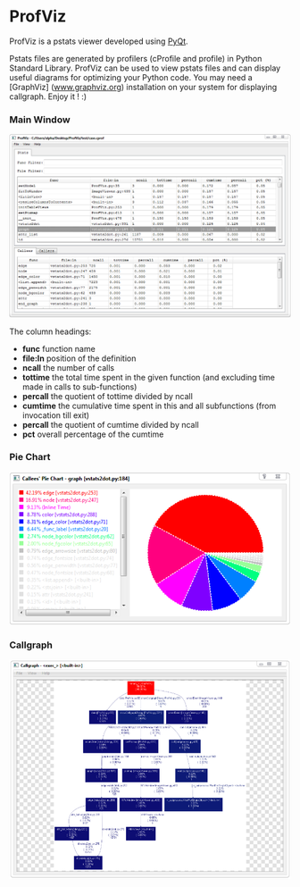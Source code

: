 # ProfViz

ProfViz is a pstats viewer developed using [PyQt](https://sourceforge.net/projects/pyqt/).
    
Pstats files are generated by profilers (cProfile and profile) in Python Standard Library. ProfViz can be used to view pstats files and can display useful diagrams for optimizing your Python code. You may need a [GraphViz] (www.graphviz.org) installation on your system for displaying callgraph. Enjoy it ! :)

### Main Window
![](/screenshot/main_window.png)

The column headings:
- __func__   function name
- __file:ln__  position of the definition
- __ncall__  the number of calls
- __tottime__  the total time spent in the given function (and excluding time made in calls to sub-functions)
- __percall__  the quotient of tottime divided by ncall
- __cumtime__  the cumulative time spent in this and all subfunctions (from invocation till exit)
- __percall__  the quotient of cumtime divided by ncall
- __pct__  overall percentage of the cumtime

### Pie Chart
![](/screenshot/pie_chart.png)

### Callgraph
![](/screenshot/callgraph.PNG)
